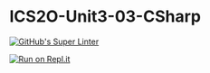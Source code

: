 # ICS2O-Unit3-03-CSharp

[![GitHub's Super Linter](https://github.com/jaejun-lee06/ICS2O-Unit3-03-CSharp/workflows/GitHub's%20Super%20Linter/badge.svg)](https://github.com/jaejun-lee06/ICS2O-Unit3-03-CSharp/actions)

[![Run on Repl.it](https://repl.it/badge/github/jaejun-lee06/ICS2O-Unit3-03-CSharp)](https://repl.it/github/jaejun-lee06/ICS2O-Unit3-03-CSharp)
